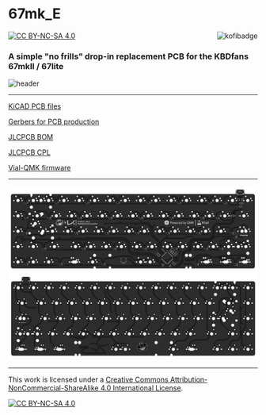 # 67mk_E

[![CC BY-NC-SA 4.0][cc-by-nc-sa-shield]][cc-by-nc-sa]<a href="https://ko-fi.com/kb_elmo"><img src="https://i.imgur.com/9T0bvqO.png" alt="kofibadge" align="right"/></a>

### A simple "no frills" drop-in replacement PCB for the KBDfans 67mkII / 67lite

<img src="https://i.imgur.com/uqFRM2G.jpg" alt="header" width="800"/>

---

[KiCAD PCB files](pcb/)

[Gerbers for PCB production](pcb/gerbers/)

[JLCPCB BOM](pcb/fab/67_E_bom_jlc.csv)

[JLCPCB CPL](pcb/fab/67_E_cpl_jlc.csv)

[Vial-QMK firmware](firmware/)

---

<img src="pcb/back.png" alt="pcb_back" width="800"/>
<img src="pcb/front.png" alt="pcb_front" width="800"/>

---

This work is licensed under a
[Creative Commons Attribution-NonCommercial-ShareAlike 4.0 International License][cc-by-nc-sa].

[![CC BY-NC-SA 4.0][cc-by-nc-sa-image]][cc-by-nc-sa]

[cc-by-nc-sa]: http://creativecommons.org/licenses/by-nc-sa/4.0/
[cc-by-nc-sa-image]: https://licensebuttons.net/l/by-nc-sa/4.0/88x31.png
[cc-by-nc-sa-shield]: https://img.shields.io/badge/License-CC%20BY--NC--SA%204.0-lightgrey.svg
